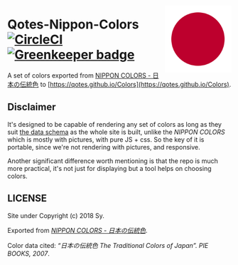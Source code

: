 <a href="https://qotes.github.io/Colors"><img src="https://raw.githubusercontent.com/Qotes/Colors/master/src/logo.svg?sanitize=true" height="150" align="right"></a>

# Qotes-Nippon-Colors [![CircleCI](https://img.shields.io/circleci/project/github/Qotes/Colors/master.svg)](https://circleci.com/gh/Qotes/Colors) [![Greenkeeper badge](https://badges.greenkeeper.io/Qotes/Colors.svg)](https://greenkeeper.io/)

A set of colors exported from [NIPPON COLORS - 日本の伝統色](http://nipponcolors.com) to [https://qotes.github.io/Colors](https://qotes.github.io/Colors).

## Disclaimer

It's designed to be capable of rendering any set of colors as long as they suit [the data schema](src/colors.ts) as the whole site is built, unlike the _NIPPON COLORS_ which is mostly with pictures, with pure JS + css. So the key of it is portable, since we're not rendering with pictures, and responsive.

Another significant difference worth mentioning is that the repo is much more practical, it's not just for displaying but a tool helps on choosing colors.

## LICENSE

Site under Copyright (c) 2018 Sy.

Exported from _[NIPPON COLORS - 日本の伝統色](http://nipponcolors.com)_.

Color data cited: _“日本の伝統色 The Traditional Colors of Japan”. PIE BOOKS, 2007_.
